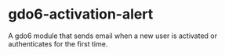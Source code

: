 # gdo6-activation-alert
A gdo6 module that sends email when a new user is activated or authenticates for the first time.
